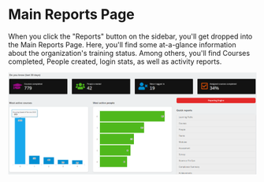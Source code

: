 # Main Reports Page

When you click the "Reports" button on the sidebar, you'll get dropped into the Main Reports Page. Here, you'll find some at-a-glance information about the organization's training status. Among others, you'll find Courses completed, People created, login stats, as well as activity reports. 

![Screenshot of Reports Dashboard](cropped-glance.png)